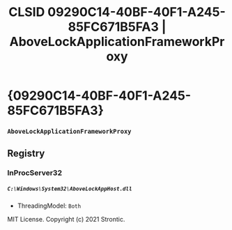 ﻿---
title: "CLSID 09290C14-40BF-40F1-A245-85FC671B5FA3 | AboveLockApplicationFrameworkProxy"
excerpt: What is COM-Object CLSID 09290C14-40BF-40F1-A245-85FC671B5FA3?
---

# {09290C14-40BF-40F1-A245-85FC671B5FA3}

### `AboveLockApplicationFrameworkProxy`

## Registry


### InProcServer32

##### `C:\Windows\System32\AboveLockAppHost.dll`
* ThreadingModel: `Both`

MIT License. Copyright (c) 2021 Strontic.


